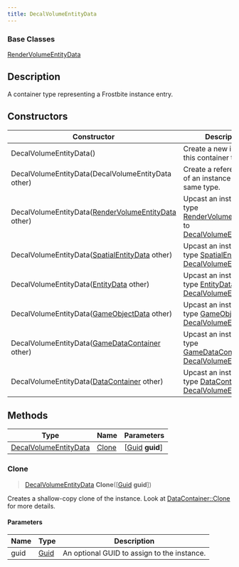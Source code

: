```yaml
---
title: DecalVolumeEntityData
---
```

### Base Classes

[RenderVolumeEntityData](RenderVolumeEntityData)

## Description

A container type representing a Frostbite instance entry.

## Constructors

| Constructor                                                                      | Description                                                                                                                       |
| -------------------------------------------------------------------------------- | --------------------------------------------------------------------------------------------------------------------------------- |
| DecalVolumeEntityData()                                                          | Create a new instance of this container type.                                                                                     |
| DecalVolumeEntityData(DecalVolumeEntityData other)                               | Create a reference copy of an instance of the same type.                                                                          |
| DecalVolumeEntityData([RenderVolumeEntityData](RenderVolumeEntityData) other)    | Upcast an instance of type [RenderVolumeEntityData](RenderVolumeEntityData) to [DecalVolumeEntityData](DecalVolumeEntityData).    |
| DecalVolumeEntityData([SpatialEntityData](SpatialEntityData) other)              | Upcast an instance of type [SpatialEntityData](SpatialEntityData) to [DecalVolumeEntityData](DecalVolumeEntityData).              |
| DecalVolumeEntityData([EntityData](EntityData) other)                            | Upcast an instance of type [EntityData](EntityData) to [DecalVolumeEntityData](DecalVolumeEntityData).                            |
| DecalVolumeEntityData([GameObjectData](GameObjectData) other)                    | Upcast an instance of type [GameObjectData](GameObjectData) to [DecalVolumeEntityData](DecalVolumeEntityData).                    |
| DecalVolumeEntityData([GameDataContainer](GameDataContainer) other)              | Upcast an instance of type [GameDataContainer](GameDataContainer) to [DecalVolumeEntityData](DecalVolumeEntityData).              |
| DecalVolumeEntityData([DataContainer](/vext/ref/shared/class/datacontainer) other) | Upcast an instance of type [DataContainer](/vext/ref/shared/class/datacontainer) to [DecalVolumeEntityData](DecalVolumeEntityData). |

## Methods

| Type                                           | Name            | Parameters                                     |
| ---------------------------------------------- | --------------- | ---------------------------------------------- |
| [DecalVolumeEntityData](DecalVolumeEntityData) | [Clone](#clone) | \[[Guid](/vext/ref/shared/class/guid) **guid**\] |

### Clone

> [DecalVolumeEntityData](DecalVolumeEntityData) **Clone**(\[[Guid](/vext/ref/shared/class/guid) **guid**\])

Creates a shallow-copy clone of the instance. Look at [DataContainer::Clone](/vext/ref/shared/class/datacontainer#clone) for more details.

#### Parameters

| Name | Type         | Description                                 |
| ---- | ------------ | ------------------------------------------- |
| guid | [Guid](Guid) | An optional GUID to assign to the instance. |
